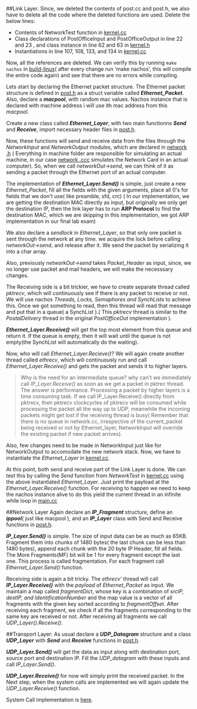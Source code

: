 ##Link Layer.
Since, we deleted the contents of post.cc and post.h, we also have to delete all the code where the deleted functions are used.
Delete the below lines:
* Contents of NetworkTest function in [kernel.cc](/Nachos_Project/code/threads/kernel.cc)
* Class declarations of PostOfficeInput and PostOfficeOutput in line 22 and 23 , and class instance in line 62 and 63 in [kernel.h](/Nachos_Project/code/threads/kernel.h)
* Instantiations in line 107, 108, 133, and 134 in [kernel.cc](/Nachos_Project/code/threads/kernel.cc)

Now, all the references are deleted. We can verify this by running `make nachos` in [build-linux](/Nachos_Project/code/build-linux)( after every change run 'make nachos', this will compile the entire code again) and see that there are no errors while compiling.

Lets start by declaring the Ethernet packet structure. The Ethernet packet structure is defined in [post.h](/Nachos_Project/code/network/post.h) as a struct variable called ***Ethernet_Packet***.
Also, declare a ***macpool***, with random mac values. Nachos instance that is declared with machine address i will use ith mac address from this *macpool*.

Create a new class called ***Ethernet_Layer***, with two main functionns ***Send*** and ***Receive***, import necessary header files in [post.h](/Nachos_Project/code/network/post.h).

Now, these functions will send and receive data from the files through the *NetworkInput* and *NetworkOutput* modules, which are declared in [network .h](/Nachos_Project/code/machine/network.h) ( Everything in machine folder are responsible for simulating an actual machine, in our case [network .ccc](/Nachos_Project/code/machine/network.cc) simulates the Network Card in an actual computer). So, when we call *networkOut->send*, we can think of it as sending a packet through the Ethernet port of an actual computer.

The implementation of ***Ethernet_Layer.Send()*** is simple, just create a new *Ethernet_Packet*, fill all the fields with the given arguments, place all 0's for fields that we don't use( like preamble, sfd, crc) ( In our implementation, we are getting the destination MAC directly as input, but originally we only get the destination IP, then the link layer has to run **ARP Protocol** to find the destination MAC, which we are skipping in this implementation, we got ARP implementation in our final lab exam)


We also declare a *sendlock* in *Ethernet_Layer*, so that only one packet is sent through the network at any time. we acquire the lock before calling *networkOut->send*, and release after it. We send the packet by serializing it into a char array.

Also, previously *networkOut->send* takes *Packet_Header* as input, since, we no longer use packet and mail headers, we will make the necesssary changes.

The Receiving side is a bit trickier, we have to create separate thread called *pktrecv*, which will continuously see if there is any packet to receive or not. We will use nachos *Threads, Locks, Semaphores and SynchLists* to achieve this. Once we got something to read, then this thread will read that message and put that in a queue( a SynchList ).( This *pktrecv* thread is similar to the *PostalDelivery* thread in the original *PostOfficeOut* implementation ).

***Ethernet_Layer.Receive()*** will get the top most element from this queue and return it. If the queue is empty, then it will wait until the queue is not empty(the SynchList will automatically do the waiting).

Now, who will call *Ethernet_Layer.Recieve()*? We will again create another thread called *ethrecv*, which will continuously run and call *Ethernet_Layer.Receive()* and gets the packet and sends it to higher layers.

>Why is the need for an intermediate queue? why can't we immediately call *IP_Layer.Receive()* as soon as we get a packet in pktrec thread. The answer is performance. Processing a packet by higher layers is a time consuming task. If we call IP_Layer.Receive() directly from pktrecv, then pktrecv clockcycles of pktrecv will be consumed while processing the packet all the way up to UDP, meanwhile the incoming packets might get lost if the receiving thread is busy( Remember that there is no queue in network.cc, irrespective of the current_packet being received or not by Ethernet_layer, NetworkInput will override the existing packet if new packet arrives). 

Also, few changes need to be made in NetworkInput just like for NetworkOutput to accomodate the new network stack.
Now, we have to instantiate the *Ethernet_Layer* in [kernel.cc](/Nachos_Project/code/threads/kernel.cc).

At this point, both send and receive part of the Link Layer is done. We can test this by calling the *Send* function from *NetworkTest* in  [kernel.cc](/Nachos_Project/code/threads/kernel.cc) using the above instantiated *Ethernet_Layer*. Just print the payload at the *Ethernet_Layer.Receive()* function. For receiving to happen we need to keep the nachos instance alive to do this yield the current thread in an infinite while loop in [main.cc](/Nachos_Project/code/threads/main.cc)

##Network Layer
Again declare an ***IP_Fragment*** structure, define an ***ippool***( just like macpool ), and an ***IP_Layer*** class with Send and Receive functions in [post.h](/Nachos_Project/code/network/post.h).

***IP_Layer.Send()*** is simple. The size of input data can be as much as 65KB. Fragment them into chunks of 1480 bytes( the last chunk can be less than 1480 bytes), append each chunk with the 20 byte IP Header, fill all fields. The More Fragments(MF) bit will be 1 for every fragment except the last one. This process is called fragmentation. For each fragment call *Ethernet_Layer.Send()* function.

Receiving side is again a bit tricky. The *ethrecv'* thread will call ***IP_Layer.Receive()*** with the *payload* of *Ethernet_Packet* as input. We maintain a map called *fragmentDict*, whose key is a combination of *srcIP, destIP, and IdentificationNumber*  and the map value is a vector of all fragments with the given key sorted according to *fragmentOffset*. After receiving each fragment, we check if all the fragments corresponding to the same key are received or not. After receiving all fragments we call *UDP_Layer().Receive()*.

##Transport Layer:
As usual declare a ***UDP_Datagram*** structure and a class ***UDP_Layer*** with ***Send*** and ***Receive*** functions in [post.h](/Nachos_Project/code/network/post.h).

***UDP_Layer.Send()*** will get the data as input along with destination port, source port and destination IP. Fill the *UDP_datagram* with these inputs and call *IP_Layer.Send()*.

***UDP_Layer.Receive()*** for now will simply print the received packet. In the Next step, when the system calls are implemented we will again update the *UDP_Layer.Receive()* function.

System Call implementation is [here](/Nachos_Project/code/userprog/README.md).


